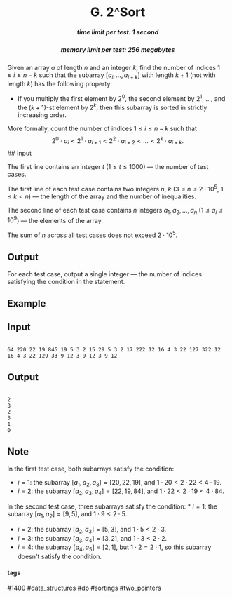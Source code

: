 <h1 style='text-align: center;'> G. 2^Sort</h1>

<h5 style='text-align: center;'>time limit per test: 1 second</h5>
<h5 style='text-align: center;'>memory limit per test: 256 megabytes</h5>

Given an array $a$ of length $n$ and an integer $k$, find the number of indices $1 \leq i \leq n - k$ such that the subarray $[a_i, \dots, a_{i+k}]$ with length $k+1$ (not with length $k$) has the following property: 

* If you multiply the first element by $2^0$, the second element by $2^1$, ..., and the ($k+1$)-st element by $2^k$, then this subarray is sorted in strictly increasing order.

 More formally, count the number of indices $1 \leq i \leq n - k$ such that $$2^0 \cdot a_i < 2^1 \cdot a_{i+1} < 2^2 \cdot a_{i+2} < \dots < 2^k \cdot a_{i+k}.$$ ## Input

The first line contains an integer $t$ ($1 \leq t \leq 1000$) — the number of test cases.

The first line of each test case contains two integers $n$, $k$ ($3 \leq n \leq 2 \cdot 10^5$, $1 \leq k < n$) — the length of the array and the number of inequalities.

The second line of each test case contains $n$ integers $a_1, a_2, \dots, a_n$ ($1 \leq a_i \leq 10^9$) — the elements of the array.

The sum of $n$ across all test cases does not exceed $2 \cdot 10^5$.

## Output

For each test case, output a single integer — the number of indices satisfying the condition in the statement.

## Example

## Input


```

64 220 22 19 845 19 5 3 2 15 29 5 3 2 17 222 12 16 4 3 22 127 322 12 16 4 3 22 129 33 9 12 3 9 12 3 9 12
```
## Output


```

2
3
2
3
1
0

```
## Note

In the first test case, both subarrays satisfy the condition: 

* $i=1$: the subarray $[a_1,a_2,a_3] = [20,22,19]$, and $1 \cdot 20 < 2 \cdot 22 < 4 \cdot 19$.
* $i=2$: the subarray $[a_2,a_3,a_4] = [22,19,84]$, and $1 \cdot 22 < 2 \cdot 19 < 4 \cdot 84$.

 In the second test case, three subarrays satisfy the condition: * $i=1$: the subarray $[a_1,a_2] = [9,5]$, and $1 \cdot 9 < 2 \cdot 5$.
* $i=2$: the subarray $[a_2,a_3] = [5,3]$, and $1 \cdot 5 < 2 \cdot 3$.
* $i=3$: the subarray $[a_3,a_4] = [3,2]$, and $1 \cdot 3 < 2 \cdot 2$.
* $i=4$: the subarray $[a_4,a_5] = [2,1]$, but $1 \cdot 2 = 2 \cdot 1$, so this subarray doesn't satisfy the condition.


#### tags 

#1400 #data_structures #dp #sortings #two_pointers 